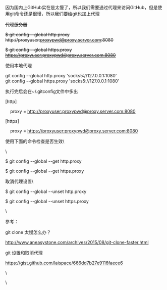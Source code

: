 因为国内上GitHub实在是太慢了，所以我们需要通过代理来访问GitHub，但是使用git命令还是很慢，所以我们要给git也加上代理

<span style="text-decoration: line-through;">代理服务器</span>

<span style="text-decoration: line-through;">\$ git config --global
http.proxy http://proxyuser:proxypwd@proxy.server.com:8080</span>

<span style="text-decoration: line-through;">\$ git config --global
https.proxy <https://proxyuser:proxypwd@proxy.server.com:8080> </span>

使用本地代理

git config --global http.proxy 'socks5://127.0.0.1:1080'\
git config --global https.proxy 'socks5://127.0.0.1:1080'

执行完后会在\~/.gitconfig文件中多出

\[http\]

    proxy =
[http://proxyuser:proxypwd@proxy.server.com:8080](http://proxyuser:proxypwd@proxy.server.com:8080/)

\[https\]

    proxy =
[https://proxyuser:proxypwd@proxy.server.com:8080](https://proxyuser:proxypwd@proxy.server.com:8080/)

使用下面的命令检查是否生效\

\

\$ git config --global --get http.proxy

\$ git config --global --get https.proxy

取消代理设置\

\$ git config --global --unset http.proxy

\$ git config --global --unset https.proxy

\

参考：

git clone 太慢怎么办？

<http://www.aneasystone.com/archives/2015/08/git-clone-faster.html>

git 设置和取消代理

<https://gist.github.com/laispace/666dd7b27e9116faece6>

\

\


